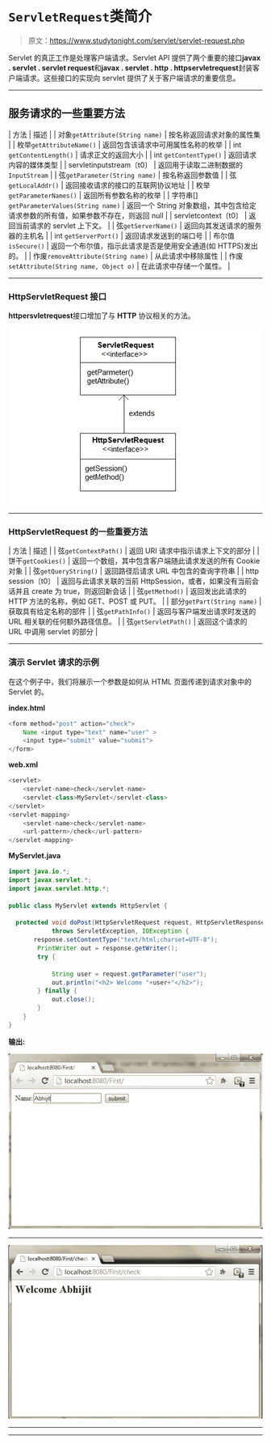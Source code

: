 # `ServletRequest`类简介

> 原文：<https://www.studytonight.com/servlet/servlet-request.php>

Servlet 的真正工作是处理客户端请求。Servlet API 提供了两个重要的接口**javax . servlet . servlet request**和**javax . servlet . http . httpservletrequest**封装客户端请求。这些接口的实现向 servlet 提供了关于客户端请求的重要信息。

* * *

## 服务请求的一些重要方法

| 方法 | 描述 |
| 对象`getAttribute(String name)` | 按名称返回请求对象的属性集 |
| 枚举`getAttributeName()` | 返回包含该请求中可用属性名称的枚举 |
| int `getContentLength()` | 请求正文的返回大小 |
| int `getContentType()` | 返回请求内容的媒体类型 |
| servletinputstream〔t0〕 | 返回用于读取二进制数据的`InputStream` |
| 弦`getParameter(String name)` | 按名称返回参数值 |
| 弦`getLocalAddr()` | 返回接收请求的接口的互联网协议地址 |
| 枚举`getParameterNames()` | 返回所有参数名称的枚举 |
| 字符串[] `getParameterValues(String name)` | 返回一个 String 对象数组，其中包含给定请求参数的所有值，如果参数不存在，则返回 null |
| servletcontext〔t0〕 | 返回当前请求的 servlet 上下文。 |
| 弦`getServerName()` | 返回向其发送请求的服务器的主机名 |
| int `getServerPort()` | 返回请求发送到的端口号 |
| 布尔值 `isSecure()` | 返回一个布尔值，指示此请求是否是使用安全通道(如 HTTPS)发出的。 |
| 作废`removeAttribute(String name)` | 从此请求中移除属性 |
| 作废`setAttribute(String name, Object o)` | 在此请求中存储一个属性。 |

* * *

### HttpServletRequest 接口

**httpersvletrequest**接口增加了与 **HTTP** 协议相关的方法。

![servlet request](img/5a818a7340b37b82004299101ed9daa6.png)

* * *

### HttpServletRequest 的一些重要方法

| 方法 | 描述 |
| 弦`getContextPath()` | 返回 URI 请求中指示请求上下文的部分 |
| 饼干`getCookies()` | 返回一个数组，其中包含客户端随此请求发送的所有 Cookie 对象 |
| 弦`getQueryString()` | 返回路径后请求 URL 中包含的查询字符串 |
| http session〔t0〕 | 返回与此请求关联的当前 HttpSession，或者，如果没有当前会话并且 create 为 true，则返回新会话 |
| 弦`getMethod()` | 返回发出此请求的 HTTP 方法的名称，例如 GET、POST 或 PUT。 |
| 部分`getPart(String name)` | 获取具有给定名称的部件 |
| 弦`getPathInfo()` | 返回与客户端发出请求时发送的 URL 相关联的任何额外路径信息。 |
| 弦`getServletPath()` | 返回这个请求的 URL 中调用 servlet 的部分 |

* * *

### 演示 Servlet 请求的示例

在这个例子中，我们将展示一个参数是如何从 HTML 页面传递到请求对象中的 Servlet 的。

**index.html**

```java
<form method="post" action="check">
    Name <input type="text" name="user" >
    <input type="submit" value="submit">
</form> 
```

**web.xml**

```java
<servlet>
    <servlet-name>check</servlet-name>
    <servlet-class>MyServlet</servlet-class>
</servlet>
<servlet-mapping>
    <servlet-name>check</servlet-name>
    <url-pattern>/check</url-pattern>
</servlet-mapping> 
```

**MyServlet.java**

```java
import java.io.*;
import javax.servlet.*;
import javax.servlet.http.*;

public class MyServlet extends HttpServlet {

  protected void doPost(HttpServletRequest request, HttpServletResponse response)
            throws ServletException, IOException {
       response.setContentType("text/html;charset=UTF-8");
        PrintWriter out = response.getWriter();
        try {

            String user = request.getParameter("user");
            out.println("<h2> Welcome "+user+"</h2>");
        } finally {            
            out.close();
        }
    }
} 
```

**输出:**

![servlet request example output](img/976618461abf5e5bf8c2855e44f1c2e2.png)

* * *

![servlet request example output](img/d811e02ff21a5b2217af2f60082fb3f6.png)

* * *

* * *